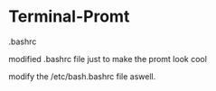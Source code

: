 # Terminal-Promt
.bashrc

modified .bashrc file just to make the promt look cool

modify the /etc/bash.bashrc file aswell.
